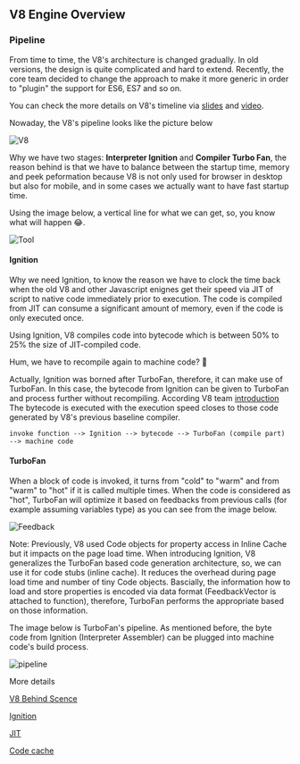## V8 Engine Overview

### Pipeline

From time to time, the V8's architecture is changed gradually. In old versions, the design is quite complicated and hard to extend. Recently, the core team decided to change the approach to make it more generic in order to "plugin" the support for ES6, ES7 and so on.

You can check the more details on V8's timeline via [slides](https://docs.google.com/presentation/d/1_eLlVzcj94_G4r9j9d_Lj5HRKFnq6jgpuPJtnmIBs88/edit#slide=id.g2134da681e_0_59) and [video](https://youtu.be/M1FBosB5tjM?t=6m).

Nowaday, the V8's pipeline looks like the picture below

![V8](https://i.imgur.com/roDpyeW.png)

Why we have two stages: **Interpreter Ignition** and **Compiler Turbo Fan**, the reason behind is that we have to balance between the startup time, memory and peek peformation because V8 is not only used for browser in desktop but also for mobile, and in some cases we actually want to have fast startup time.

Using the image below, a vertical line for what we can get, so, you know what will happen 😂.

![Tool](https://i.imgur.com/4h1aQnB.png)

#### Ignition

Why we need Ignition, to know the reason we have to clock the time back when the old V8 and other Javascript enignes get their speed via JIT of script to native code immediately prior to execution. The code is compiled from JIT can consume a significant amount of memory, even if the code is only executed once. 

Using Ignition, V8 compiles code into bytecode which is between 50% to 25% the size of JIT-compiled code.

Hum, we have to recompile again to machine code? 🤔

Actually, Ignition was borned after TurboFan, therefore, it can make use of TurboFan. In this case, the bytecode from Ignition can be given to TurboFan and process further without recompiling. According V8 team [introduction](https://v8project.blogspot.com/2016/08/firing-up-ignition-interpreter.html) The bytecode is executed with the execution speed closes to those code generated by V8's previous baseline compiler.

```
invoke function --> Ignition --> bytecode --> TurboFan (compile part) --> machine code
```

#### TurboFan

When a block of code is invoked, it turns from "cold" to "warm" and from "warm" to "hot" if it is called multiple times. When the code is considered as "hot", TurboFan will optimize it based on feedbacks from previous calls (for example assuming variables type) as you can see from the image below.

![Feedback](https://i.imgur.com/EturLzF.png)

Note: Previously, V8 used Code objects for property access in Inline Cache but it impacts on the page load time. When introducing Ignition, V8 generalizes the TurboFan based code generation architecture, so, we can use it for code stubs (inline cache). It reduces the overhead during page load time and number of tiny Code objects. Bascially, the information how to load and store properties is encoded via data format (FeedbackVector is attached to function), therefore, TurboFan performs the appropriate based on those information.

The image below is TurboFan's pipeline. As mentioned before, the byte code from Ignition (Interpreter Assembler) can be plugged into machine code's build process.


![pipeline](https://i.imgur.com/zJeoQML.png)

More details

[V8 Behind Scence](http://benediktmeurer.de/2017/03/01/v8-behind-the-scenes-february-edition/)

[Ignition](https://docs.google.com/presentation/d/1HgDDXBYqCJNasBKBDf9szap1j4q4wnSHhOYpaNy5mHU/edit#slide=id.g2667daf20a11619c_11)

[JIT](https://hacks.mozilla.org/2017/02/a-crash-course-in-just-in-time-jit-compilers/)

[Code cache](https://stackoverflow.com/questions/1096907/do-browsers-parse-javascript-on-every-page-load)
